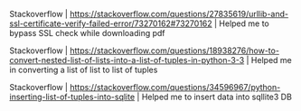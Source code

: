Stackoverflow | https://stackoverflow.com/questions/27835619/urllib-and-ssl-certificate-verify-failed-error/73270162#73270162 | Helped me to bypass SSL check while downloading pdf

Stackoverflow | https://stackoverflow.com/questions/18938276/how-to-convert-nested-list-of-lists-into-a-list-of-tuples-in-python-3-3 | Helped me in converting a list of list to list of tuples

Stackoverflow | https://stackoverflow.com/questions/34596967/python-inserting-list-of-tuples-into-sqlite | Helped me to insert data into sqllite3 DB